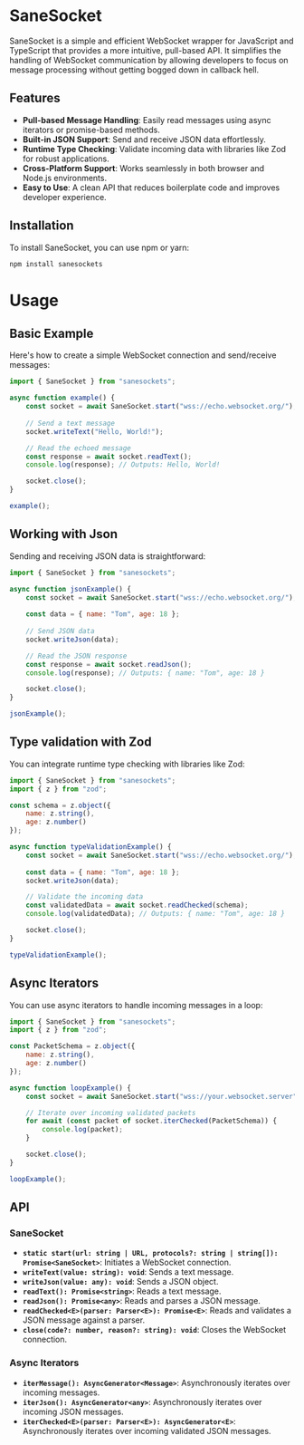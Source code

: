 # SaneSocket
SaneSocket is a simple and efficient WebSocket wrapper for JavaScript and TypeScript that provides a more intuitive, pull-based API. It simplifies the handling of WebSocket communication by allowing developers to focus on message processing without getting bogged down in callback hell.

## Features

- **Pull-based Message Handling**: Easily read messages using async iterators or promise-based methods.
- **Built-in JSON Support**: Send and receive JSON data effortlessly.
- **Runtime Type Checking**: Validate incoming data with libraries like Zod for robust applications.
- **Cross-Platform Support**: Works seamlessly in both browser and Node.js environments.
- **Easy to Use**: A clean API that reduces boilerplate code and improves developer experience.

## Installation

To install SaneSocket, you can use npm or yarn:

```bash
npm install sanesockets
```

# Usage
## Basic Example
Here's how to create a simple WebSocket connection and send/receive messages:

```js
import { SaneSocket } from "sanesockets";

async function example() {
    const socket = await SaneSocket.start("wss://echo.websocket.org/");
    
    // Send a text message
    socket.writeText("Hello, World!");

    // Read the echoed message
    const response = await socket.readText();
    console.log(response); // Outputs: Hello, World!

    socket.close();
}

example();
```

## Working with Json
Sending and receiving JSON data is straightforward:
```js
import { SaneSocket } from "sanesockets";

async function jsonExample() {
    const socket = await SaneSocket.start("wss://echo.websocket.org/");
    
    const data = { name: "Tom", age: 18 };
    
    // Send JSON data
    socket.writeJson(data);

    // Read the JSON response
    const response = await socket.readJson();
    console.log(response); // Outputs: { name: "Tom", age: 18 }

    socket.close();
}

jsonExample();
```

## Type validation with Zod
You can integrate runtime type checking with libraries like Zod:
```js
import { SaneSocket } from "sanesockets";
import { z } from "zod";

const schema = z.object({
    name: z.string(),
    age: z.number()
});

async function typeValidationExample() {
    const socket = await SaneSocket.start("wss://echo.websocket.org/");
    
    const data = { name: "Tom", age: 18 };
    socket.writeJson(data);

    // Validate the incoming data
    const validatedData = await socket.readChecked(schema);
    console.log(validatedData); // Outputs: { name: "Tom", age: 18 }

    socket.close();
}

typeValidationExample();
```
## Async Iterators
You can use async iterators to handle incoming messages in a loop:

```js
import { SaneSocket } from "sanesockets";
import { z } from "zod";

const PacketSchema = z.object({
    name: z.string(),
    age: z.number()
});

async function loopExample() {
    const socket = await SaneSocket.start("wss://your.websocket.server");

    // Iterate over incoming validated packets
    for await (const packet of socket.iterChecked(PacketSchema)) {
        console.log(packet);
    }

    socket.close();
}

loopExample();
```

## API

### SaneSocket

- **`static start(url: string | URL, protocols?: string | string[]): Promise<SaneSocket>`**: Initiates a WebSocket connection.
- **`writeText(value: string): void`**: Sends a text message.
- **`writeJson(value: any): void`**: Sends a JSON object.
- **`readText(): Promise<string>`**: Reads a text message.
- **`readJson(): Promise<any>`**: Reads and parses a JSON message.
- **`readChecked<E>(parser: Parser<E>): Promise<E>`**: Reads and validates a JSON message against a parser.
- **`close(code?: number, reason?: string): void`**: Closes the WebSocket connection.

### Async Iterators

- **`iterMessage(): AsyncGenerator<Message>`**: Asynchronously iterates over incoming messages.
- **`iterJson(): AsyncGenerator<any>`**: Asynchronously iterates over incoming JSON messages.
- **`iterChecked<E>(parser: Parser<E>): AsyncGenerator<E>`**: Asynchronously iterates over incoming validated JSON messages.
